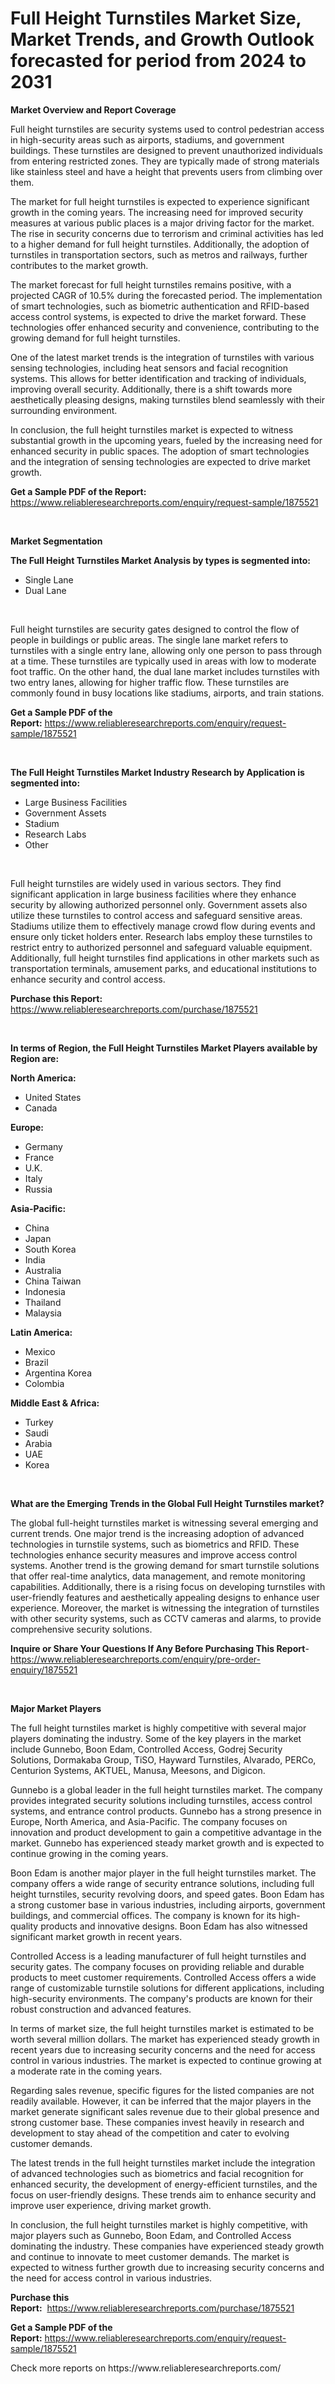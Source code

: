 <p><h1>Full Height Turnstiles Market Size, Market Trends, and Growth Outlook forecasted for period from 2024 to 2031</h1></p><p><strong>Market Overview and Report Coverage</strong></p>
<p><p>Full height turnstiles are security systems used to control pedestrian access in high-security areas such as airports, stadiums, and government buildings. These turnstiles are designed to prevent unauthorized individuals from entering restricted zones. They are typically made of strong materials like stainless steel and have a height that prevents users from climbing over them.</p><p>The market for full height turnstiles is expected to experience significant growth in the coming years. The increasing need for improved security measures at various public places is a major driving factor for the market. The rise in security concerns due to terrorism and criminal activities has led to a higher demand for full height turnstiles. Additionally, the adoption of turnstiles in transportation sectors, such as metros and railways, further contributes to the market growth.</p><p>The market forecast for full height turnstiles remains positive, with a projected CAGR of 10.5% during the forecasted period. The implementation of smart technologies, such as biometric authentication and RFID-based access control systems, is expected to drive the market forward. These technologies offer enhanced security and convenience, contributing to the growing demand for full height turnstiles.</p><p>One of the latest market trends is the integration of turnstiles with various sensing technologies, including heat sensors and facial recognition systems. This allows for better identification and tracking of individuals, improving overall security. Additionally, there is a shift towards more aesthetically pleasing designs, making turnstiles blend seamlessly with their surrounding environment.</p><p>In conclusion, the full height turnstiles market is expected to witness substantial growth in the upcoming years, fueled by the increasing need for enhanced security in public spaces. The adoption of smart technologies and the integration of sensing technologies are expected to drive market growth.</p></p>
<p><strong>Get a Sample PDF of the Report:</strong> <a href="https://www.reliableresearchreports.com/enquiry/request-sample/1875521">https://www.reliableresearchreports.com/enquiry/request-sample/1875521</a></p>
<p>&nbsp;</p>
<p><strong>Market Segmentation</strong></p>
<p><strong>The Full Height Turnstiles Market Analysis by types is segmented into:</strong></p>
<p><ul><li>Single Lane</li><li>Dual Lane</li></ul></p>
<p>&nbsp;</p>
<p><p>Full height turnstiles are security gates designed to control the flow of people in buildings or public areas. The single lane market refers to turnstiles with a single entry lane, allowing only one person to pass through at a time. These turnstiles are typically used in areas with low to moderate foot traffic. On the other hand, the dual lane market includes turnstiles with two entry lanes, allowing for higher traffic flow. These turnstiles are commonly found in busy locations like stadiums, airports, and train stations.</p></p>
<p><strong>Get a Sample PDF of the Report:</strong>&nbsp;<a href="https://www.reliableresearchreports.com/enquiry/request-sample/1875521">https://www.reliableresearchreports.com/enquiry/request-sample/1875521</a></p>
<p>&nbsp;</p>
<p><strong>The Full Height Turnstiles Market Industry Research by Application is segmented into:</strong></p>
<p><ul><li>Large Business Facilities</li><li>Government Assets</li><li>Stadium</li><li>Research Labs</li><li>Other</li></ul></p>
<p>&nbsp;</p>
<p><p>Full height turnstiles are widely used in various sectors. They find significant application in large business facilities where they enhance security by allowing authorized personnel only. Government assets also utilize these turnstiles to control access and safeguard sensitive areas. Stadiums utilize them to effectively manage crowd flow during events and ensure only ticket holders enter. Research labs employ these turnstiles to restrict entry to authorized personnel and safeguard valuable equipment. Additionally, full height turnstiles find applications in other markets such as transportation terminals, amusement parks, and educational institutions to enhance security and control access.</p></p>
<p><strong>Purchase this Report:</strong>&nbsp; <a href="https://www.reliableresearchreports.com/purchase/1875521">https://www.reliableresearchreports.com/purchase/1875521</a></p>
<p>&nbsp;</p>
<p><strong>In terms of Region, the Full Height Turnstiles Market Players available by Region are:</strong></p>
<p>
    <p> <strong> North America: </strong>
        <ul>
            <li>United States</li>
            <li>Canada</li>
        </ul>
        </p> 
    <p> <strong> Europe: </strong>
        <ul>
            <li>Germany</li>
            <li>France</li>
            <li>U.K.</li>
            <li>Italy</li>
            <li>Russia</li>
        </ul>
        </p> 
    <p> <strong> Asia-Pacific: </strong>
        <ul>
            <li>China</li>
            <li>Japan</li>
            <li>South Korea</li>
            <li>India</li>
            <li>Australia</li>
            <li>China Taiwan</li>
            <li>Indonesia</li>
            <li>Thailand</li>
            <li>Malaysia</li>
        </ul>
        </p> 
    <p> <strong> Latin America: </strong>
        <ul>
            <li>Mexico</li>
            <li>Brazil</li>
            <li>Argentina Korea</li>
            <li>Colombia</li>
        </ul>
        </p> 
    <p> <strong> Middle East & Africa: </strong>
        <ul>
            <li>Turkey</li>
            <li>Saudi</li>
            <li>Arabia</li>
            <li>UAE</li>
            <li>Korea</li>
        </ul>
    </p>
    </p>
<p>&nbsp;</p>
<p><strong>What are the Emerging Trends in the Global Full Height Turnstiles market?</strong></p>
<p><p>The global full-height turnstiles market is witnessing several emerging and current trends. One major trend is the increasing adoption of advanced technologies in turnstile systems, such as biometrics and RFID. These technologies enhance security measures and improve access control systems. Another trend is the growing demand for smart turnstile solutions that offer real-time analytics, data management, and remote monitoring capabilities. Additionally, there is a rising focus on developing turnstiles with user-friendly features and aesthetically appealing designs to enhance user experience. Moreover, the market is witnessing the integration of turnstiles with other security systems, such as CCTV cameras and alarms, to provide comprehensive security solutions.</p></p>
<p><strong>Inquire or Share Your Questions If Any Before Purchasing This Report</strong>- <a href="https://www.reliableresearchreports.com/enquiry/pre-order-enquiry/1875521">https://www.reliableresearchreports.com/enquiry/pre-order-enquiry/1875521</a></p>
<p>&nbsp;</p>
<p><strong>Major Market Players</strong></p>
<p><p>The full height turnstiles market is highly competitive with several major players dominating the industry. Some of the key players in the market include Gunnebo, Boon Edam, Controlled Access, Godrej Security Solutions, Dormakaba Group, TiSO, Hayward Turnstiles, Alvarado, PERCo, Centurion Systems, AKTUEL, Manusa, Meesons, and Digicon.</p><p>Gunnebo is a global leader in the full height turnstiles market. The company provides integrated security solutions including turnstiles, access control systems, and entrance control products. Gunnebo has a strong presence in Europe, North America, and Asia-Pacific. The company focuses on innovation and product development to gain a competitive advantage in the market. Gunnebo has experienced steady market growth and is expected to continue growing in the coming years.</p><p>Boon Edam is another major player in the full height turnstiles market. The company offers a wide range of security entrance solutions, including full height turnstiles, security revolving doors, and speed gates. Boon Edam has a strong customer base in various industries, including airports, government buildings, and commercial offices. The company is known for its high-quality products and innovative designs. Boon Edam has also witnessed significant market growth in recent years.</p><p>Controlled Access is a leading manufacturer of full height turnstiles and security gates. The company focuses on providing reliable and durable products to meet customer requirements. Controlled Access offers a wide range of customizable turnstile solutions for different applications, including high-security environments. The company's products are known for their robust construction and advanced features.</p><p>In terms of market size, the full height turnstiles market is estimated to be worth several million dollars. The market has experienced steady growth in recent years due to increasing security concerns and the need for access control in various industries. The market is expected to continue growing at a moderate rate in the coming years.</p><p>Regarding sales revenue, specific figures for the listed companies are not readily available. However, it can be inferred that the major players in the market generate significant sales revenue due to their global presence and strong customer base. These companies invest heavily in research and development to stay ahead of the competition and cater to evolving customer demands.</p><p>The latest trends in the full height turnstiles market include the integration of advanced technologies such as biometrics and facial recognition for enhanced security, the development of energy-efficient turnstiles, and the focus on user-friendly designs. These trends aim to enhance security and improve user experience, driving market growth.</p><p>In conclusion, the full height turnstiles market is highly competitive, with major players such as Gunnebo, Boon Edam, and Controlled Access dominating the industry. These companies have experienced steady growth and continue to innovate to meet customer demands. The market is expected to witness further growth due to increasing security concerns and the need for access control in various industries.</p></p>
<p><strong>Purchase this Report:</strong>&nbsp;&nbsp;<a href="https://www.reliableresearchreports.com/purchase/1875521">https://www.reliableresearchreports.com/purchase/1875521</a></p>
<p></p>
<p><strong>Get a Sample PDF of the Report:</strong>&nbsp;<a href="https://www.reliableresearchreports.com/enquiry/request-sample/1875521">https://www.reliableresearchreports.com/enquiry/request-sample/1875521</a></p>
<p>Check more reports on https://www.reliableresearchreports.com/</p>
